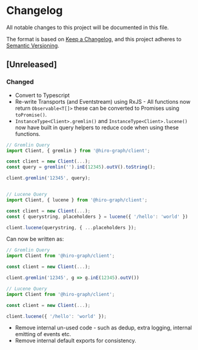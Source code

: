 # Changelog
All notable changes to this project will be documented in this file.

The format is based on [Keep a Changelog](https://keepachangelog.com/en/1.0.0/),
and this project adheres to [Semantic Versioning](https://semver.org/spec/v2.0.0.html).

## [Unreleased]

### Changed
* Convert to Typescript
* Re-write Transports (and Eventstream) using RxJS - All functions now return `Observable<T[]>` these can be converted to Promises using `toPromise()`.
* `InstanceType<Client>.gremlin()` and `InstanceType<Client>.lucene()` now have built in query helpers to reduce code when using these functions.

```ts
// Gremlin Query
import Client, { gremlin } from '@hiro-graph/client';

const client = new Client(...);
const query = gremlin('').inE(12345).outV().toString();

client.gremlin('12345', query);


// Lucene Query
import Client, { lucene } from '@hiro-graph/client';

const client = new Client(...);
const { querystring, placeholders } = lucene({ '/hello': 'world' })

client.lucene(querystring, { ...placeholders });
```

Can now be written as:

```ts
// Gremlin Query
import Client from '@hiro-graph/client';

const client = new Client(...);

client.gremlin('12345', g => g.inE(12345).outV())

// Lucene Query
import Client from '@hiro-graph/client';

const client = new Client(...);

client.lucene({ '/hello': 'world' });
```

* Remove internal un-used code - such as dedup, extra logging, internal emitting of events etc.
* Remove internal default exports for consistency.
